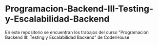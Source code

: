 # Programacion-Backend-III-Testing-y-Escalabilidad-Backend
En este repositorio se encuentran los trabajos del curso "Programación Backend III: Testing y Escalabilidad Backend" de CoderHouse
